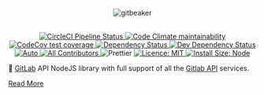 <div align="center">
  <br>
  <img alt="gitbeaker" src=".github/ASSETS/header.svg">
</div>
<br>
<p align="center">
<a href="https://circleci.com/gh/jdalrymple/gitbeaker/tree/master">
  <img src="https://circleci.com/gh/jdalrymple/gitbeaker/tree/master.svg?style=svg" alt="CircleCI Pipeline Status">
</a>
<a href="https://codeclimate.com/github/jdalrymple/gitbeaker">
  <img src="https://codeclimate.com/github/jdalrymple/gitbeaker/badges/gpa.svg" alt="Code Climate maintainability">
</a>
<a href="https://codecov.io/gh/jdalrymple/gitbeaker">
  <img src="https://img.shields.io/codecov/c/github/jdalrymple/gitbeaker/master.svg" alt="CodeCov test coverage">
</a>
<a href="https://david-dm.org/jdalrymple/gitbeaker?path=packages/node">
  <img src="https://status.david-dm.org/gh/jdalrymple/gitbeaker.svg?path=packages/node" alt="Dependency Status" />
</a>
<a href="https://david-dm.org/jdalrymple/gitbeaker?path=packages/node&type=dev">
  <img src="https://status.david-dm.org/gh/jdalrymple/gitbeaker.svg?path=packages/node&type=dev" alt="Dev Dependency Status" />
</a>
<a href="https://github.com/intuit/auto">
  <img src="https://img.shields.io/badge/release-auto.svg?colorA=888888&colorB=9B065A&label=auto" alt="Auto">
</a>
<a href="#contributors-">
  <img src="https://img.shields.io/badge/all_contributors-orange.svg?style=round" alt="All Contributors" />
</a>
<img src="https://img.shields.io/badge/code%20style-prettier-ff69b4.svg" alt="Prettier">  
  <a href="LICENSE.md">
    <img src="https://img.shields.io/badge/License-MIT-yellow.svg" alt="Licence: MIT">
  </a>
  <a href="https://packagephobia.now.sh/result?p=@gitbeaker/node">
    <img src="https://packagephobia.now.sh/badge?p=@gitbeaker/node" alt="Install Size: Node">
  </a>
</p>

🤖 [GitLab](https://gitlab.com/gitlab-org/gitlab/) API NodeJS library with full support of all the [Gitlab API](https://gitlab.com/gitlab-org/gitlab/tree/master/doc/api) services.

[Read More](https://github.com/jdalrymple/gitbeaker#readme)
